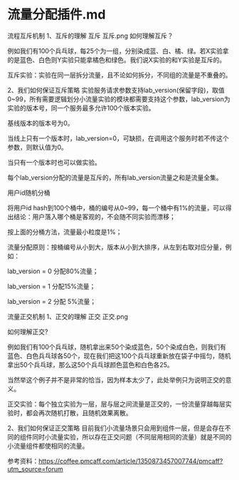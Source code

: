 # 流量分配插件.md

流程互斥机制
1、互斥的理解
互斥
互斥.png
如何理解互斥？

例如我们有100个兵乓球，每25个为一组，分别染成蓝、白、橘、绿。若X实验拿的是蓝色、白色则Y实验只能拿橘色和绿色。我们说X实验的和Y实验是互斥的。

互斥实验：实验在同一层拆分流量，且不论如何拆分，不同组的流量是不重叠的。



2、我们如何保证互斥策略
实验服务请求参数支持lab_version(保留字段)，取值0~99，所有需要逻辑划分小流量实验的模块都需要支持这个参数，lab_version为实验的版本号，同一个服务最多允许100个版本实验。

基线版本的版本号为0。

当线上只有一个版本时，lab_version=0，可缺损，在调用这个服务时若不传这个参数，则默认值为0。

当只有一个版本时也可以做实验。

每个lab_version分配的流量是互斥的，所有lab_version流量之和是流量全集。



用户id随机分桶



将用户id hash到100个桶中，桶的编号从0~99，每一个桶中有1%的流量，可以得出结论：用户落入哪个桶是客观的，不会随不同实验而漂移；

按上面的分桶方法，流量最小粒度是1%；

流量分配原则：按桶编号从小到大，版本从小到大排序，从左到右取对应分量，例如：



lab_version = 0 分配80%流量；

lab_version = 1 分配15%流量；

lab_version = 2 分配 5%流量；



流量正交机制
1、正交的理解
正交
正交.png

如何理解正交?

例如我们有100个兵乓球，随机拿出来50个染成蓝色，50个染成白色，则我们有蓝色、白色兵乓球各50个，现在我们把这100个兵乓球重新放在袋子中摇匀，随机拿出50个兵乓球，那么这50个兵乓球颜色蓝色和白色各25。

当然举这个例子并不是非常的恰当，因为样本太少了，此处举例只为说明正交的意义。

正交实验：每个独立实验为一层，层与层之间流量是正交的，一份流量穿越每层实验时，都会再次随机打散，且随机效果离散。

2、我们如何保证正交策略
目前我们小流量场景只会用到组件一层，但是会存在不同的组件同时小流量实验，所以存在正交问题（不同层用相同的流量）就是不同的小流量组件都使相同的流量。

参考资料：https://coffee.pmcaff.com/article/1350873457007744/pmcaff?utm_source=forum